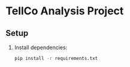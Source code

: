 # TellCo Analysis Project

## Setup

1. Install dependencies:
   ```bash
   pip install -r requirements.txt
